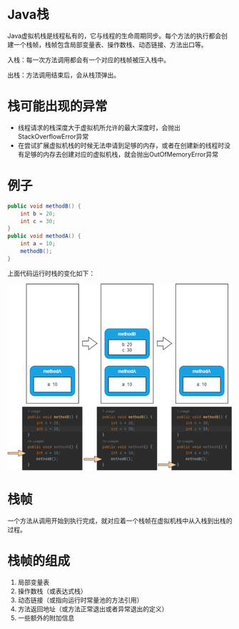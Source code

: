 # Java栈

Java虚拟机栈是线程私有的，它与线程的生命周期同步。每个方法的执行都会创建一个栈帧，栈帧包含局部变量表、操作数栈、动态链接、方法出口等。

入栈：每一次方法调用都会有一个对应的栈帧被压入栈中。

出栈：方法调用结束后，会从栈顶弹出。

# 栈可能出现的异常

- 线程请求的栈深度大于虚拟机所允许的最大深度时，会抛出StackOverflowError异常
- 在尝试扩展虚拟机栈的时候无法申请到足够的内存，或者在创建新的线程时没有足够的内存去创建对应的虚拟机栈，就会抛出OutOfMemoryError异常

# 例子

```java
public void methodB() {
    int b = 20;
    int c = 30;
}
public void methodA() {
    int a = 10;
    methodB();
}
```

上面代码运行时栈的变化如下：

![](./img/stack_change.png)

# 栈帧

一个方法从调用开始到执行完成，就对应着一个栈帧在虚拟机栈中从入栈到出栈的过程。

# 栈帧的组成

1. 局部变量表
2. 操作数栈（或表达式栈）
3. 动态链接（或指向运行时常量池的方法引用）
4. 方法返回地址（或方法正常退出或者异常退出的定义）
5. 一些额外的附加信息
